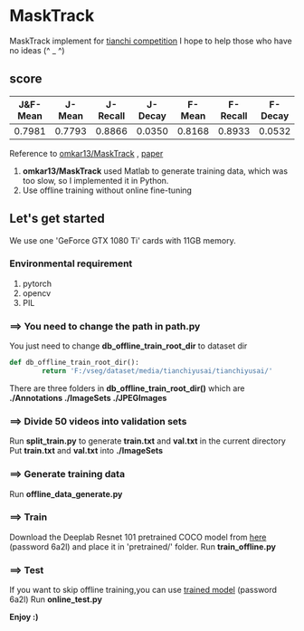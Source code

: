 # MaskTrack
MaskTrack implement for [tianchi competition](https://tianchi.aliyun.com/competition/entrance/531797/introduction)
I hope to help those who have no ideas (^ _ ^)

## **score**

| J&F-Mean | J-Mean | J-Recall | J-Decay | F-Mean | F-Recall | F-Decay |
|:--------:|:------:|:--------:|:-------:|:------:|:--------:|:-------:|
|   0.7981 |  0.7793|0.8866    |0.0350   |0.8168  |0.8933    |0.0532   |

Reference to [omkar13/MaskTrack](https://github.com/omkar13/MaskTrack) , [paper](https://arxiv.org/abs/1612.02646v1)
1. **omkar13/MaskTrack** used Matlab to generate training data, which was too slow, so I implemented it in Python.
2. Use offline training without online fine-tuning

## Let's get started
We use one 'GeForce GTX 1080 Ti' cards with 11GB memory.

### **Environmental requirement**
1. pytorch
2. opencv
3. PIL

### **==> You need to change the path in path.py**

You just need to change **db_offline_train_root_dir** to dataset dir
```python
def db_offline_train_root_dir():
        return 'F:/vseg/dataset/media/tianchiyusai/tianchiyusai/'
```
There are three folders in **db_offline_train_root_dir()** which are **./Annotations  ./ImageSets ./JPEGImages**


### **==> Divide 50 videos into validation sets**

Run **split_train.py** to generate **train.txt** and **val.txt** in the current directory
Put **train.txt** and **val.txt** into **./ImageSets**

### **==> Generate training data**

Run **offline_data_generate.py**

### **==> Train**

Download the Deeplab Resnet 101 pretrained COCO model from [here](https://pan.baidu.com/s/1mZDDUqjHWn94MVHPFSeSrQ) (password 6a2l) and place it in 'pretrained/' folder.
Run **train_offline.py**

### **==> Test**

If you want to skip offline training,you can use [trained model](https://pan.baidu.com/s/1mZDDUqjHWn94MVHPFSeSrQ) (password 6a2l)
Run **online_test.py**


**Enjoy :)**